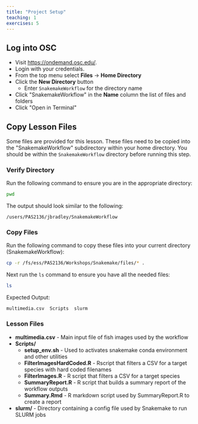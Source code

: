 ```yaml
---
title: "Project Setup"
teaching: 1
exercises: 5
---
```


## Log into OSC
- Visit https://ondemand.osc.edu/.
- Login with your credentials.
- From the top menu select __Files__ -> __Home Directory__
- Click the __New Directory__ button
  - Enter `SnakemakeWorkflow` for the directory name
- Click "SnakemakeWorkflow" in the __Name__ column the list of files and folders
- Click "Open in Terminal"

## Copy Lesson Files
Some files are provided for this lesson.
These files need to be copied into the "SnakemakeWorkflow" subdirectory within your home directory.
You should be within the `SnakemakeWorkflow` directory before running this step.

### Verify Directory
Run the following command to ensure you are in the appropriate directory:
```bash
pwd
```
The output should look similar to the following:
```output
/users/PAS2136/jbradley/SnakemakeWorkflow
```

### Copy Files
Run the following command to copy these files into your current directory (SnakemakeWorkflow):
```bash
cp -r /fs/ess/PAS2136/Workshops/Snakemake/files/* .
```

Next run the `ls` command to ensure you have all the needed files:
```bash
ls
```
Expected Output:
```output
multimedia.csv  Scripts  slurm
```

### Lesson Files
- __multimedia.csv__ - Main input file of fish images used by the workflow
- __Scripts/__
  - __setup_env.sh__ - Used to activates snakemake conda environment and other utilities
  - __FilterImagesHardCoded.R__ - Rscript that filters a CSV for a target species with hard coded filenames
  - __FilterImages.R__ - R script that filters a CSV for a target species
  - __SummaryReport.R__ - R script that builds a summary report of the workflow outputs
  - __Summary.Rmd__ - R markdown script used by SummaryReport.R to create a report
- __slurm/__ - Directory containing a config file used by Snakemake to run SLURM jobs

